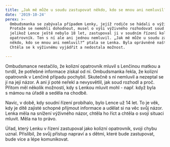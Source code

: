 ```yaml
---
title: „Jak mě může u soudu zastupovat někdo, kdo se mnou ani nemluvil?“
date: '2019-10-24'
perex: >-
  Ombudsmanka se zabývala případem Lenky, jejíž rodiče se hádali o výživné.
  Protože se nemohli dohodnout, musel o výši výživného rozhodovat soud. A
  jelikož Lence ještě nebylo 18 let, zastupoval ji v soudním řízení kolizní
  opatrovník. Ten s ní ale ani jednou nemluvil. „Jak mě může u soudu zastupovat
  někdo, kdo se mnou ani nemluvil?“ ptala se Lenka. Byla oprávněně naštvaná.
  Chtěla se k výživnému vyjádřit a nedostala možnost.

---
```



<p>Ombudsmance nestačilo, že kolizní opatrovník mluvil s&nbsp;Lenčinou matkou a tvrdil, že potřebné informace získal od ní. Ombudsmanka řekla, že kolizní opatrovník v&nbsp;Lenčině případu pochybil. Skutečně s&nbsp;ní nemluvil a nezeptal se jí na její názor. A ani jí poté neřekl a nevysvětlil, jak soud rozhodl a proč. Přitom měl několik možností, kdy s&nbsp;Lenkou mluvit mohl - např. když byla s&nbsp;mámou na úřadě a seděla na chodbě. </p><p>Navíc, v&nbsp;době, kdy soudní řízení probíhalo, bylo Lence už 14 let. To je věk, kdy je dítě zajisté schopné přijmout informace a udělat si na věc svůj názor. Lenka měla na snížení výživného názor, chtěla ho říct a chtěla o svojí situaci mluvit. Měla na to právo. </p><p>Úřad, který Lenku v&nbsp;řízení zastupoval jako kolizní opatrovník, svoji chybu uznal. Přislíbil, že svůj přístup napraví a s&nbsp;dětmi, které bude zastupovat, bude více a lépe komunikovat.</p><p></p>

